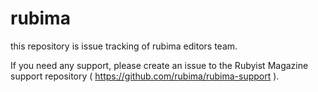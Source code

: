 # rubima

this repository is issue tracking of rubima editors team.

If you need any support, please create an issue to the Rubyist Magazine support repository ( https://github.com/rubima/rubima-support ).
